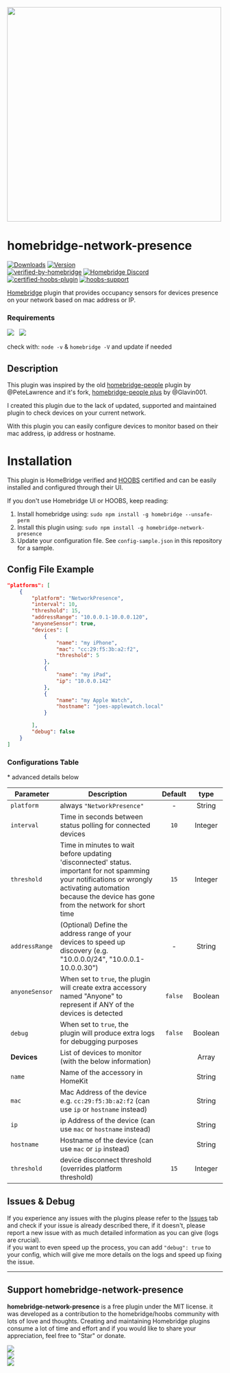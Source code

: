 <img src="branding/network_homebridge.png" width="500px">

# homebridge-network-presence

[![Downloads](https://img.shields.io/npm/dt/homebridge-network-presence.svg?color=critical)](https://www.npmjs.com/package/homebridge-network-presence)
[![Version](https://img.shields.io/npm/v/homebridge-network-presence)](https://www.npmjs.com/package/homebridge-network-presence)<br>
[![verified-by-homebridge](https://badgen.net/badge/homebridge/verified/purple)](https://github.com/homebridge/homebridge/wiki/Verified-Plugins) [![Homebridge Discord](https://img.shields.io/discord/432663330281226270?color=728ED5&logo=discord&label=discord)](https://discord.gg/7DyabQ6)<br>
[![certified-hoobs-plugin](https://badgen.net/badge/HOOBS/Certified/yellow)](https://plugins.hoobs.org?ref=10876) [![hoobs-support](https://badgen.net/badge/HOOBS/Support/yellow)](https://support.hoobs.org?ref=10876)

[Homebridge](https://github.com/nfarina/homebridge) plugin that provides occupancy sensors for devices presence on your network based on mac address or IP.

### Requirements

<img src="https://img.shields.io/badge/node-%3E%3D10.17-brightgreen"> &nbsp;
<img src="https://img.shields.io/badge/homebridge-%3E%3D0.4.4-brightgreen">

check with: `node -v` & `homebridge -V` and update if needed

## Description

This plugin was inspired by the old [homebridge-people](https://github.com/PeteLawrence/homebridge-people) plugin by @PeteLawrence and it's fork, [homebridge-people plus](https://github.com/Glavin001/homebridge-people-plus) by @Glavin001.

I created this plugin due to the lack of updated, supported and maintained plugin to check devices on your current network.

With this plugin you can easily configure devices to monitor based on their mac address, ip address or hostname.

# Installation

This plugin is HomeBridge verified and [HOOBS](https://hoobs.org/?ref=10876) certified and can be easily installed and configured through their UI.

If you don't use Homebridge UI or HOOBS, keep reading:

1. Install homebridge using: `sudo npm install -g homebridge --unsafe-perm`
2. Install this plugin using: `sudo npm install -g homebridge-network-presence`
3. Update your configuration file. See `config-sample.json` in this repository for a sample.

## Config File Example

``` json
"platforms": [
    {
        "platform": "NetworkPresence",
        "interval": 10,
        "threshold": 15,
        "addressRange": "10.0.0.1-10.0.0.120",
        "anyoneSensor": true,
        "devices": [ 
            {
                "name": "my iPhone",
                "mac": "cc:29:f5:3b:a2:f2",
                "threshold": 5
            },
            {
                "name": "my iPad",
                "ip": "10.0.0.142"
            },
            {
                "name": "my Apple Watch",
                "hostname": "joes-applewatch.local"
            }

        ],
        "debug": false
    }
]
```

### Configurations Table

\* advanced details below

|             Parameter            |                       Description                       |  Default |   type   |
| -------------------------------- | ------------------------------------------------------- |:--------:|:--------:|
| `platform`  | always `"NetworkPresence"` |     -    |  String  |
| `interval`  |  Time in seconds between status polling for connected devices   |  `10` |  Integer |
| `threshold`  |  Time in minutes to wait before updating 'disconnected' status. important for not spamming your notifications or wrongly activating automation because the device has gone from the network for short time   |  `15` |  Integer |
| `addressRange`  |  (Optional) Define the address range of your devices to speed up discovery (e.g. "10.0.0.0/24", "10.0.0.1-10.0.0.30")   |   -   |  String |
| `anyoneSensor`       |  When set to `true`, the plugin will create extra accessory named "Anyone" to represent if ANY of the devices is detected        |  `false` |  Boolean  |
| `debug`       |  When set to `true`, the plugin will produce extra logs for debugging purposes        |  `false` |  Boolean  |
| **Devices** | List of devices to monitor (with the below information)| | Array|
| `name`        | Name of the accessory in HomeKit  |         |  String  |
| `mac`        | Mac Address of the device e.g. `cc:29:f5:3b:a2:f2` (can use `ip` or `hostname` instead) |         |  String  |
| `ip`        | ip Address of the device (can use `mac` or `hostname` instead) |         |  String  |
| `hostname`        | Hostname of the device (can use `mac` or `ip` instead) |         |  String  |
| `threshold`  | device disconnect threshold (overrides platform threshold)   |  `15` |  Integer |

## Issues & Debug

If you experience any issues with the plugins please refer to the [Issues](https://github.com/nitaybz/homebridge-network-presence/issues) tab <!-- or [network-presence Discord Channel](https://discord.gg/7DyabQ6) --> and check if your issue is already described there, if it doesn't, please report a new issue with as much detailed information as you can give (logs are crucial).<br>
if you want to even speed up the process, you can add `"debug": true` to your config, which will give me more details on the logs and speed up fixing the issue.


-----------------------

## Support homebridge-network-presence

**homebridge-network-presence** is a free plugin under the MIT license. it was developed as a contribution to the homebridge/hoobs community with lots of love and thoughts.
Creating and maintaining Homebridge plugins consume a lot of time and effort and if you would like to share your appreciation, feel free to "Star" or donate.

<a target="blank" href="https://www.paypal.me/nitaybz"><img src="https://img.shields.io/badge/PayPal-Donate-blue.svg?logo=paypal"/></a><br>
<a target="blank" href="https://www.patreon.com/nitaybz"><img src="https://img.shields.io/badge/PATREON-Become a patron-red.svg?logo=patreon"/></a><br>
<a target="blank" href="https://ko-fi.com/nitaybz"><img src="https://img.shields.io/badge/Ko--Fi-Buy%20me%20a%20coffee-29abe0.svg?logo=ko-fi"/></a>